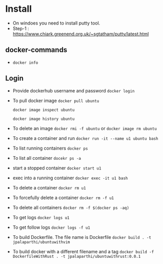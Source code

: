 # Install

- On windoes you need to install putty tool.
- Step-1 : https://www.chiark.greenend.org.uk/~sgtatham/putty/latest.html

## docker-commands

- ```docker info```
## Login

- Provide dockerhub username and password
    ```docker login``` 

- To pull docker image
    ```docker pull ubuntu```

    ```docker image inspect ubuntu```

    ```docker image history ubuntu```

- To delete an image
    ```docker rmi -f ubuntu``` or ```docker image rm ubuntu```


- To create a container and run
    ```docker run -it --name u1 ubuntu bash```
- To list running containers
    ```docker ps```
- To list all container
    ```docekr ps -a```
- start a stopped container
    ```docker start u1```
- exec into a running container
    ```docker exec -it u1 bash```
- To delete a container
    ```docker rm u1```
- To forcefully delete a container
    ```docker rm -f u1```
- To delete all containers
    ```docker rm -f $(docker ps -aq)```

- To get logs
    ```docker logs u1```
- To get follow logs
    ```docker logs -f u1```

- To build Dockerfile. The file name is Dockerfile
    ```docker build . -t jpalaparthi/ubuntuwithvim```

- To build docker with a different filename and a tag
    ```docker build -f DockerfileWithRust . -t jpalaparthi/ubuntuwithrust:0.0.1```

